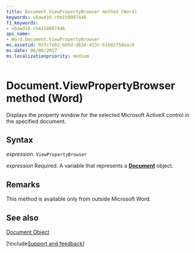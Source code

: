 ```yaml
---
title: Document.ViewPropertyBrowser method (Word)
keywords: vbawd10.chm158007446
f1_keywords:
- vbawd10.chm158007446
api_name:
- Word.Document.ViewPropertyBrowser
ms.assetid: 937cfe62-b05d-db34-413c-61602f58eac8
ms.date: 06/08/2017
ms.localizationpriority: medium
---
```



# Document.ViewPropertyBrowser method (Word)

Displays the property window for the selected Microsoft ActiveX control in the specified document.


## Syntax

_expression_. `ViewPropertyBrowser`

_expression_ Required. A variable that represents a **[Document](Word.Document.md)** object.


## Remarks

This method is available only from outside Microsoft Word.


## See also


[Document Object](Word.Document.md)

[!include[Support and feedback](~/includes/feedback-boilerplate.md)]
